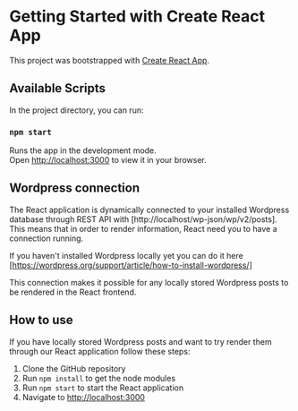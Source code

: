 # Getting Started with Create React App

This project was bootstrapped with [Create React App](https://github.com/facebook/create-react-app).

## Available Scripts

In the project directory, you can run:

### `npm start`

Runs the app in the development mode.\
Open [http://localhost:3000](http://localhost:3000) to view it in your browser.

## Wordpress connection

The React application is dynamically connected to your installed Wordpress database through REST API with [http://localhost/wp-json/wp/v2/posts]. This means that in order to render information, React need you to have a connection running.

If you haven't installed Wordpress locally yet you can do it here [https://wordpress.org/support/article/how-to-install-wordpress/]

This connection makes it possible for any locally stored Wordpress posts to be rendered in the React frontend.

## How to use

If you have locally stored Wordpress posts and want to try render them through our React application follow these steps:

1. Clone the GitHub repository
2. Run `npm install` to get the node modules
3. Run `npm start` to start the React application
4. Navigate to [http://localhost:3000](http://localhost:3000)
